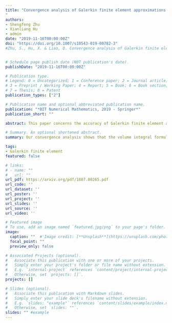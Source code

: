 ```yaml
---
title: "Convergence analysis of Galerkin finite element approximations to shape gradients in eigenvalue optimization.
"
authors:
- Shengfeng Zhu
- Xianliang Hu
- admin
date: "2019-11-16T00:00:00Z"
doi: "https://doi.org/10.1007/s10543-019-00782-3"
#Zhu, S., Hu, X. & Liao, Q. Convergence analysis of Galerkin finite element approximations to shape gradients in eigenvalue optimization. Bit Numer Math (2019). 


# Schedule page publish date (NOT publication's date).
publishDate: "2019-11-16T00:00:00Z"

# Publication type.
# Legend: 0 = Uncategorized; 1 = Conference paper; 2 = Journal article;
# 3 = Preprint / Working Paper; 4 = Report; 5 = Book; 6 = Book section;
# 7 = Thesis; 8 = Patent
publication_types: ["2"]

# Publication name and optional abbreviated publication name.
publication: "*BIT Numerical Mathematics, 2019 - Springer*"
publication_short: ""

abstract: This paper concerns the accuracy of Galerkin finite element approximations to two types of shape gradients for eigenvalue optimization. Under certain regularity assumptions on domains, a priori error estimates are obtained for the two approximate shape gradients. Our convergence analysis shows that the volume integral formula converges faster and offers higher accuracy than the boundary integral formula. Numerical experiments validate the theoretical results for the problem with a pure Dirichlet boundary condition. For the problem with a pure Neumann boundary condition, the boundary formulation numerically converges as fast as the distributed type.

# Summary. An optional shortened abstract.
summary: Our convergence analysis shows that the volume integral formula converges faster and offers higher accuracy than the boundary integral formula.

tags:
- Galerkin finite element
featured: false

# links:
# - name: ""
#   url: ""
url_pdf: https://arxiv.org/pdf/1807.00265.pdf
url_code: ''
url_dataset: ''
url_poster: ''
url_project: ''
url_slides: ''
url_source: ''
url_video: ''

# Featured image
# To use, add an image named `featured.jpg/png` to your page's folder. 
image:
  caption: ""  #'Image credit: [**Unsplash**](https://unsplash.com/photos/jdD8gXaTZsc)'
  focal_point: "" 
  preview_only: false

# Associated Projects (optional).
#   Associate this publication with one or more of your projects.
#   Simply enter your project's folder or file name without extension.
#   E.g. `internal-project` references `content/project/internal-project/index.md`.
#   Otherwise, set `projects: []`.
projects: []

# Slides (optional).
#   Associate this publication with Markdown slides.
#   Simply enter your slide deck's filename without extension.
#   E.g. `slides: "example"` references `content/slides/example/index.md`.
#   Otherwise, set `slides: ""`.
slides: "" #example
---
```


<!-- {{% alert note %}}
Click the *Cite* button above to demo the feature to enable visitors to import publication metadata into their reference management software.
{{% /alert %}} -->

<!-- {{% alert note %}}
Click the *Slides* button above to demo Academic's Markdown slides feature.
{{% /alert %}}

Supplementary notes can be added here, including [code and math](https://sourcethemes.com/academic/docs/writing-markdown-latex/). -->
